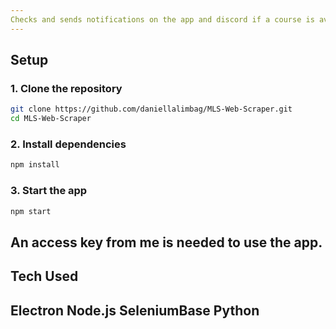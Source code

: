 ```yaml
---
Checks and sends notifications on the app and discord if a course is available.
---
```

## Setup

### 1. Clone the repository
```bash
git clone https://github.com/daniellalimbag/MLS-Web-Scraper.git
cd MLS-Web-Scraper
```

### 2. Install dependencies
```bash
npm install
```

### 3. Start the app
```bash
npm start
```
An access key from me is needed to use the app.
---
## Tech Used
Electron
Node.js
SeleniumBase
Python
---
